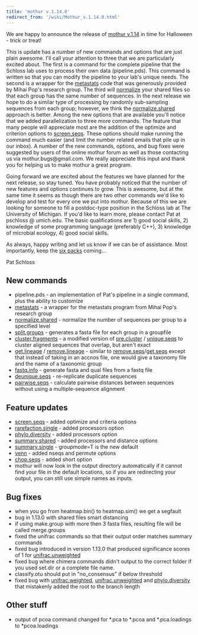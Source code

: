 ```yaml
---
title: 'mothur v.1.14.0'
redirect_from: '/wiki/Mothur_v.1.14.0.html'
---
```

We are happy to announce the release of [ mothur
v.1.14](mothur_v.1.14.0) in time for Halloween - trick or
treat!

This is update has a number of new commands and options that are just
plain awesome. I'll call your attention to three that we are
particularly excited about. The first is a command for the complete
pipeline that the Schloss lab uses to process their own data
(pipeline.pds). This command is written so
that you can modify the pipeline to your lab's unique needs. The second
is a wrapper for the [metastats](metastats) code that was
generously provided by Mihai Pop's research group. The third will [
normalize](normalize.shared) your shared files so that each
group has the same number of sequences. In the next release we hope to
do a similar type of processing by randomly sub-sampling sequences from
each group; however, we think the
[normalize.shared](normalize.shared) approach is better.
Among the new options that are available you'll notice that we added
parallelization to three more commands. The feature that many people
will appreciate most are the addition of the optimize and criterion
options to [screen.seqs](screen.seqs). These options should
make running the command much easier (and limit the number related
emails that pile up in our inbox). A number of the new commands,
options, and bug fixes were suggested by users of the online mothur
forum as well as those contacting us via mothur.bugs\@gmail.com. We
really appreciate this input and thank you for helping us to make mothur
a great program.

Going forward we are excited about the features we have planned for the
next release, so stay tuned. You have probably noticed that the number
of new features and options continues to grow. This is awesome, but at
the same time it seems as though there are two other commands we'd like
to develop and test for every one we put into mothur. Because of this we
are looking for someone to fill a postdoc-type position in the Schloss
lab at The University of Michigan. If you'd like to learn more, please
contact Pat at pschloss @ umich.edu. The basic qualifications are 1)
good social skills, 2) knowledge of some programming language
(preferably C++), 3) knowledge of microbial ecology, 4) good social
skills.

As always, happy writing and let us know if we can be of assistance.
Most importantly, keep the [six packs](https://leinie.com)
coming\...

Pat Schloss


## New commands

-   pipeline.pds - an implementation of
    Pat's pipeline in a single command, plus the ability to customize
-   [metastats](metastats) - a wrapper for the metastats
    program from Mihai Pop's research group
-   [normalize.shared](normalize.shared) - normalize the
    number of sequences per group to a specified level
-   [split.groups](split.groups) - generates a fasta file for
    each group in a groupfile
-   [cluster.fragments](cluster.fragments) - a modified
    version of [pre.cluster](pre.cluster) /
    [unique.seqs](unique.seqs) to cluster aligned sequences
    that overlap, but aren't exact
-   [get.lineage](get.lineage) /
    [remove.lineage](remove.lineage) - similar to
    [remove.seqs](remove.seqs)/[get.seqs](get.seqs)
    except that instead of taking in an accnos file, one would give a
    taxonomy file and the name of a taxonomic group
-   [fastq.info](fastq.info) - generate fasta and qual files
    from a fastq file
-   [deunique.seqs](deunique.seqs) - re-replicate duplicate
    sequences
-   [pairwise.seqs](pairwise.seqs) - calculate pairwise
    distances between sequences without using a multiple-sequence
    alignment

## Feature updates

-   [screen.seqs](screen.seqs) - added optimize and criteria
    options
-   [rarefaction.single](rarefaction.single) - added
    processors option
-   [phylo.diversity](phylo.diversity) - added processors
    option
-   [summary.shared](summary.shared) - added processors and
    distance options
-   [summary.single](summary.single) - groupmode=T is the new
    default
-   [venn](venn) - added nseqs and permute options
-   [chop.seqs](chop.seqs) - added short option
-   mothur will now look in the output directory automatically if it
    cannot find your file in the default locations, so if you are
    redirecting your output, you can still use simple names as inputs.

## Bug fixes

-   when you go from heatmap.bin() to heatmap.sim() we get a segfault
-   bug in 1.13.0 with shared files smart distancing
-   if using make.group with more then 3 fasta files, resulting file
    will be called merge.groups
-   fixed the unifrac commands so that their output order matches
    summary commands
-   fixed bug introduced in version 1.13.0 that produced significance
    scores of 1 for [unifrac.unweighted](unifrac.unweighted)
-   fixed bug where chimera commands didn't output to the correct
    folder if you used set.dir or a complete file name.
-   classify.otu should put in "no\_consensus" if below threshold
-   fixed bug with [unifrac.weighted](unifrac.weighted),
    [unifrac.unweighted](unifrac.unweighted) and
    [phylo.diversity](phylo.diversity) that mistakenly added
    the root to the branch length

## Other stuff

-   output of pcoa command changed for \*.pca to \*.pcoa and
    \*.pca.loadings to \*pcoa.loadings
